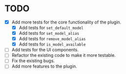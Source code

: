 # TODO

- [x] Add more tests for the core functionality of the plugin.
  - [x] Add tests for `set_default_model`
  - [x] Add tests for `set_model_alias`
  - [x] Add tests for `remove_model_alias`
  - [x] Add tests for `is_model_available`
- [ ] Add tests for the UI components.
- [ ] Refactor the existing code to make it more testable.
- [ ] Fix the existing bugs.
- [ ] Add more features to the plugin.
